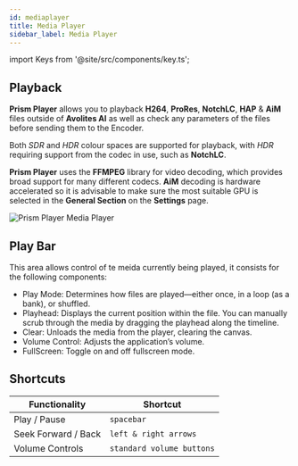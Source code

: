 ```yaml
---
id: mediaplayer
title: Media Player
sidebar_label: Media Player
---
```


import Keys from '@site/src/components/key.ts';

## Playback

**Prism Player** allows you to playback **H264**, **ProRes**, **NotchLC**, **HAP** & **AiM** files outside of **Avolites AI** as well as check any parameters of the files before sending them to the Encoder.

Both *SDR* and *HDR* colour spaces are supported for playback, with *HDR* requiring support from the codec in use, such as **NotchLC**. 

**Prism Player** uses the **FFMPEG** library for video decoding, which provides broad support for many different codecs. **AiM** decoding is hardware accelerated so it is advisable to make sure the most suitable GPU is selected in the **General Section** on the **Settings** page.

![Prism Player Media Player](/prismdocs/images/player-mediaplayer.png)

## Play Bar
This area allows control of te meida currently being played, it consists for the following components:

- Play Mode: Determines how files are played—either once, in a loop (as a bank), or shuffled.
- Playhead: Displays the current position within the file. You can manually scrub through the media by dragging the playhead along the timeline.
- Clear: Unloads the media from the player, clearing the canvas.
- Volume Control: Adjusts the application’s volume.
- FullScreen: Toggle on and off fullscreen mode.

## Shortcuts

| **Functionality**   | **Shortcut**              |
| ------------------- | ------------------------- |
| Play / Pause        | `spacebar`                |
| Seek Forward / Back | `left & right arrows`     |
| Volume Controls     | `standard volume buttons` |
